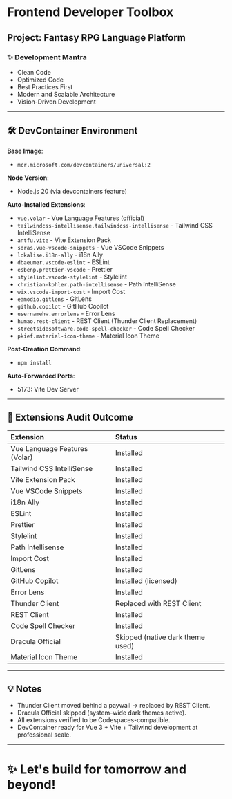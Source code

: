 # Frontend Developer Toolbox

## Project: Fantasy RPG Language Platform

### ✨ Development Mantra
- Clean Code
- Optimized Code
- Best Practices First
- Modern and Scalable Architecture
- Vision-Driven Development

---

## 🛠️ DevContainer Environment

**Base Image**:
- `mcr.microsoft.com/devcontainers/universal:2`

**Node Version**:
- Node.js 20 (via devcontainers feature)

**Auto-Installed Extensions**:
- `vue.volar` - Vue Language Features (official)
- `tailwindcss-intellisense.tailwindcss-intellisense` - Tailwind CSS IntelliSense
- `antfu.vite` - Vite Extension Pack
- `sdras.vue-vscode-snippets` - Vue VSCode Snippets
- `lokalise.i18n-ally` - i18n Ally
- `dbaeumer.vscode-eslint` - ESLint
- `esbenp.prettier-vscode` - Prettier
- `stylelint.vscode-stylelint` - Stylelint
- `christian-kohler.path-intellisense` - Path IntelliSense
- `wix.vscode-import-cost` - Import Cost
- `eamodio.gitlens` - GitLens
- `github.copilot` - GitHub Copilot
- `usernamehw.errorlens` - Error Lens
- `humao.rest-client` - REST Client (Thunder Client Replacement)
- `streetsidesoftware.code-spell-checker` - Code Spell Checker
- `pkief.material-icon-theme` - Material Icon Theme

**Post-Creation Command**:
- `npm install`

**Auto-Forwarded Ports**:
- 5173: Vite Dev Server

---

## 🏒 Extensions Audit Outcome

| Extension | Status |
|:---|:---|
| Vue Language Features (Volar) | Installed |
| Tailwind CSS IntelliSense | Installed |
| Vite Extension Pack | Installed |
| Vue VSCode Snippets | Installed |
| i18n Ally | Installed |
| ESLint | Installed |
| Prettier | Installed |
| Stylelint | Installed |
| Path Intellisense | Installed |
| Import Cost | Installed |
| GitLens | Installed |
| GitHub Copilot | Installed (licensed) |
| Error Lens | Installed |
| Thunder Client | Replaced with REST Client |
| REST Client | Installed |
| Code Spell Checker | Installed |
| Dracula Official | Skipped (native dark theme used) |
| Material Icon Theme | Installed |

---

## 💡 Notes
- Thunder Client moved behind a paywall → replaced by REST Client.
- Dracula Official skipped (system-wide dark themes active).
- All extensions verified to be Codespaces-compatible.
- DevContainer ready for Vue 3 + Vite + Tailwind development at professional scale.

---

# ✨ Let's build for tomorrow and beyond!

